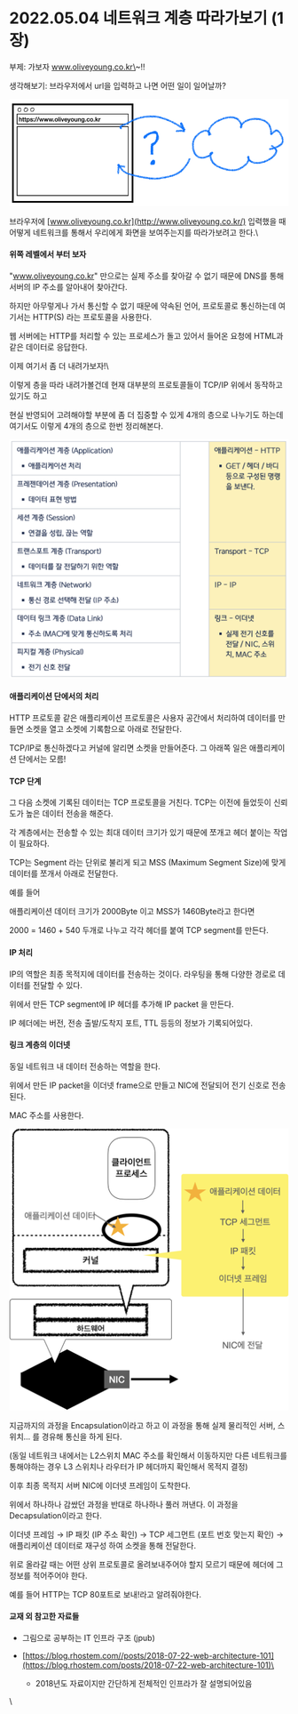 # 2022.05.04 네트워크 계층 따라가보기 (1장)

부제: 가보자 www.oliveyoung.co.kr\~!!

생각해보기: 브라우저에서 url을 입력하고 나면 어떤 일이 일어날까?

![](<../../../../.gitbook/assets/image (17).png>)

브라우저에 [www.oliveyoung.co.kr](http://www.oliveyoung.co.kr/) 입력했을 때 어떻게 네트워크를 통해서 우리에게 화면을 보여주는지를 따라가보려고 한다.\


#### 위쪽 레벨에서 부터 보자 <a href="#id-2022.05.04-1" id="id-2022.05.04-1"></a>

"www.oliveyoung.co.kr" 만으로는 실제 주소를 찾아갈 수 없기 때문에 DNS를 통해 서버의 IP 주소를 알아내어 찾아간다.

하지만 아무렇게나 가서 통신할 수 없기 때문에 약속된 언어, 프로토콜로 통신하는데 여기서는 HTTP(S) 라는 프로토콜을 사용한다.

웹 서버에는 HTTP를 처리할 수 있는 프로세스가 돌고 있어서 들어온 요청에 HTML과 같은 데이터로 응답한다.



이제 여기서 좀 더 내려가보자!\


이렇게 층을 따라 내려가볼건데 현재 대부분의 프로토콜들이 TCP/IP 위에서 동작하고 있기도 하고

현실 반영되어 고려해야할 부분에 좀 더 집중할 수 있게 4개의 층으로 나누기도 하는데 여기서도 이렇게 4개의 층으로 한번 정리해본다.

![](<../../../../.gitbook/assets/image (27).png>)

#### 애플리케이션 단에서의 처리 <a href="#id-2022.05.04-1" id="id-2022.05.04-1"></a>

HTTP 프로토콜 같은 애플리케이션 프로토콜은 사용자 공간에서 처리하여 데이터를 만들면 소켓을 열고 소켓에 기록함으로 아래로 전달한다.

TCP/IP로 통신하겠다고 커널에 알리면 소켓을 만들어준다. 그 아래쪽 일은 애플리케이션 단에서는 모름!

#### TCP 단계 <a href="#id-2022.05.04-1-tcp" id="id-2022.05.04-1-tcp"></a>

그 다음 소켓에 기록된 데이터는 TCP 프로토콜을 거친다. TCP는 이전에 들었듯이 신뢰도가 높은 데이터 전송을 해준다.

각 계층에서는 전송할 수 있는 최대 데이터 크기가 있기 때문에 쪼개고 헤더 붙이는 작업이 필요하다.

TCP는 Segment 라는 단위로 불리게 되고 MSS (Maximum Segment Size)에 맞게 데이터를 쪼개서 아래로 전달한다.

예를 들어&#x20;

애플리케이션 데이터 크기가 2000Byte 이고 MSS가 1460Byte라고 한다면

2000 = 1460 + 540 두개로 나누고 각각 헤더를 붙여 TCP segment를 만든다.

#### IP 처리 <a href="#id-2022.05.04-1-ip" id="id-2022.05.04-1-ip"></a>

IP의 역할은 최종 목적지에 데이터를 전송하는 것이다. 라우팅을 통해 다양한 경로로 데이터를 전달할 수 있다.

위에서 만든 TCP segment에 IP 헤더를 추가해 IP packet 을 만든다.

IP 헤더에는 버전, 전송 출발/도착지 포트, TTL 등등의 정보가 기록되어있다.

#### 링크 계층의 이더넷 <a href="#id-2022.05.04-1" id="id-2022.05.04-1"></a>

동일 네트워크 내 데이터 전송하는 역할을 한다.

위에서 만든 IP packet을 이더넷 frame으로 만들고 NIC에 전달되어 전기 신호로 전송된다.

MAC 주소를 사용한다.

![](<../../../../.gitbook/assets/image (26).png>)

지금까지의 과정을 Encapsulation이라고 하고 이 과정을 통해 실제 물리적인 서버, 스위치... 를 경유해 통신을 하게 된다.

(동일 네트워크 내에서는 L2스위치 MAC 주소를 확인해서 이동하지만 다른 네트워크를 통해야하는 경우 L3 스위치나 라우터가 IP 헤더까지 확인해서 목적지 결정)

이후 최종 목적지 서버 NIC에 이더넷 프레임이 도착한다.

위에서 하나하나 감쌌던 과정을 반대로 하나하나 풀러 꺼낸다. 이 과정을 Decapsulation이라고 한다.

이더넷 프레임 → IP 패킷 (IP 주소 확인) → TCP 세그먼트 (포트 번호 맞는지 확인) → 애플리케이션 데이터로 재구성 하여 소켓을 통해 전달한다.

위로 올라갈 때는 어떤 상위 프로토콜로 올려보내주어야 할지 모르기 때문에 헤더에 그 정보를 적어주어야 한다.

예를 들어 HTTP는 TCP 80포트로 보내!라고 알려줘야한다.

#### 교재 외 참고한 자료들 <a href="#id-2022.05.04-1" id="id-2022.05.04-1"></a>

* 그림으로 공부하는 IT 인프라 구조 (jpub)
* [https://blog.rhostem.com//posts/2018-07-22-web-architecture-101](https://blog.rhostem.com/posts/2018-07-22-web-architecture-101)\

  * 2018년도 자료이지만 간단하게 전체적인 인프라가 잘 설명되어있음

\
